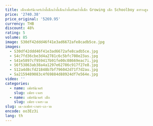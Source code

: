 ```yaml
---
title: เด็กเฟอร์นิเจอร์เก้าอี้เด็กเก้าอี้เด็กเก้าอี้เสริมเก้าอี้เด็ก Growing เด็ก Schoolboy ตารางสูง
price: '2740.38'
price_original: '5269.95'
currency: THB
discount: 48%
rating: 5
volume: 85
image: S30df42ddd46f41e3ad6672afe8cadb5ce.jpg
images:
  - S30df42ddd46f41e3ad6672afe8cadb5ce.jpg
  - S4c7fd36cbe3d4a2781c6c5bfc708e23as.jpg
  - S41e5897cf959417b91fe00c08669eac7i.jpg
  - S6f53863ab38a4a1297e62786c917f27e8.jpg
  - S12a4d8cfd21848b7bf796042d71f7d2au.jpg
  - Sa2159489083c4f69884d88924df7e564e.jpg
video: ''
categories:
  - name: เฟอร์นิเจอร์
    slug: เฟอร-เจอร
  - name: เฟอร์นิเจอร์ เด็ก
    slug: เฟอร-เจอร-เด
slug: เด-กเฟอร-เจอร-เก-าอ
encode: oo3Ez3i
lang: th
---
```

  